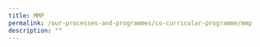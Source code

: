 ```yaml
---
title: MMP
permalink: /our-processes-and-programmes/co-curricular-programme/mmp
description: ""
---
```

